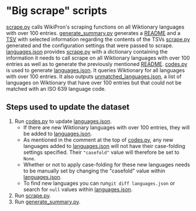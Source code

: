 "Big scrape" scripts
====================

[scrape.py](./src/scrape.py) calls WikiPron's scraping functions on all
Wiktionary languages with over 100 entries. [generate\_summary.py](./src/generate_summary.py)
generates a [README](./tsv/README.md) and a [TSV](languages_summary.tsv) with selected
information regarding the contents of the TSVs [scrape.py](./src/scrape.py)
generated and the configuration settings
that were passed to scrape. [languages.json](./src/languages.json) provides
[scrape.py](./src/scrape.py) with a dictionary containing the information it
needs to call scrape on all Wiktionary languages with over 100 entries as well
as to generate the previously mentioned [README](./tsv/README.md).
[codes.py](./src/codes.py) is used to generate
[languages.json](./src/languages.json). It queries Wiktionary for all languages
with over 100 entries. It also outputs
[unmatched\_languages.json](./src/unmatched_languages.json), a list of languages on
Wiktionary that have over 100 entries but that could not be matched with an ISO
639 language code.

Steps used to update the dataset
--------------------------------

1.  Run [codes.py](./src/codes.py) to update
    [languages.json](./src/languages.json).
    -   If there are new Wiktionary languages with over 100 entries, they will
        be added to [languages.json](./src/languages.json).
    -   As mentioned in the comment at the top of [codes.py](./src/codes.py),
        any new languages added to [languages.json](./src/languages.json) will
        not have their case-folding settings specified. Their `"casefold"` value
        will therefore be set to `None`.
    -   Whether or not to apply case-folding for these new languages needs to be
        manually set by changing the "casefold" value within
        [languages.json](./src/languages.json).
    -   To find new languages you can run`git diff languages.json` 
        or search for `null` values within 
        [languages.json](./src/languages.json).
2.  Run [scrape.py](./src/scrape.py).
3.  Run [generate\_summary.py](./src/generate_summary.py).